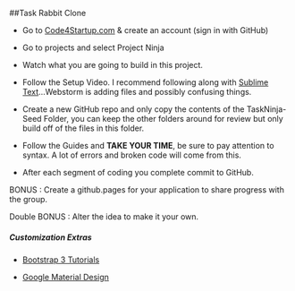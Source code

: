 ##Task Rabbit Clone

- Go to [Code4Startup.com](https://code4startup.com/) & create an account (sign in with GitHub)

- Go to projects and select Project Ninja

- Watch what you are going to build in this project.

- Follow the Setup Video. I recommend following along with [Sublime Text](http://c758482.r82.cf2.rackcdn.com/Sublime%20Text%20Build%203083.dmg)...Webstorm is adding files and possibly confusing things.

- Create a new GitHub repo and only copy the contents of the TaskNinja-Seed Folder, you can keep the other folders around for review but only build off of the files in this folder.

- Follow the Guides and **TAKE YOUR TIME**, be sure to pay attention to syntax. A lot of errors and broken code will come from this.

- After each segment of coding you complete commit to GitHub.

BONUS : Create a github.pages for your application to share progress with the group.

Double BONUS : Alter the idea to make it your own.


##### Customization Extras

- [Bootstrap 3 Tutorials](https://www.youtube.com/watch?v=mKt-MDwtVB4)

- [Google Material Design](https://www.youtube.com/watch?v=mKt-MDwtVB4)
